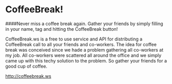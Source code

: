 # CoffeeBreak! 
####Never miss a coffee break again. Gather your friends by simply filling in your name, tag and hitting the CoffeeBreak button!

CoffeeBreak.ws is a free to use service and API for distributing a CoffeeBreak call to all your friends and co-workers. The idea for coffee break was conceived since we hade a problem gathering all co-workers at my job. All co-workers were scattered all around the office and we simply came up with this techy solution to the problem. 
So gather your friends for a good cup of coffee.

http://coffeebreak.ws
